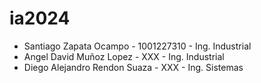 # ia2024

- Santiago Zapata Ocampo - 1001227310 - Ing. Industrial
- Angel David Muñoz Lopez - XXX - Ing. Industrial
- Diego Alejandro Rendon Suaza - XXX - Ing. Sistemas
